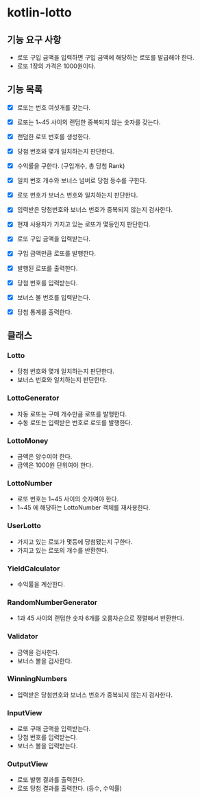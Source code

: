 # kotlin-lotto

## 기능 요구 사항

- 로또 구입 금액을 입력하면 구입 금액에 해당하는 로또를 발급해야 한다.
- 로또 1장의 가격은 1000원이다.

## 기능 목록

- [x] 로또는 번호 여섯개를 갖는다.
- [x] 로또는 1~45 사이의 랜덤한 중복되지 않는 숫자를 갖는다.
- [x] 랜덤한 로또 번호를 생성한다.
- [x] 당첨 번호와 몇개 일치하는지 판단한다.
- [x] 수익률을 구한다. (구입개수, 총 당첨 Rank)
- [x] 일치 번호 개수와 보너스 넘버로 당첨 등수를 구한다.
- [x] 로또 번호가 보너스 번호와 일치하는지 판단한다.
- [x] 입력받은 당첨번호와 보너스 번호가 중복되지 않는지 검사한다.
- [x] 현재 사용자가 가지고 있는 로또가 몇등인지 판단한다.

- [x] 로또 구입 금액을 입력받는다.
- [x] 구입 금액만큼 로또를 발행한다.
- [x] 발행된 로또를 출력한다.
- [x] 당첨 번호를 입력받는다.
- [x] 보너스 볼 번호를 입력받는다.
- [x] 당첨 통계를 출력한다.

## 클래스

### Lotto

- 당첨 번호와 몇개 일치하는지 판단한다.
- 보너스 번호와 일치하는지 판단한다.

### LottoGenerator

- 자동 로또는 구매 개수만큼 로또를 발행한다.
- 수동 로또는 입력받은 번호로 로또를 발행한다.

### LottoMoney
- 금액은 양수여야 한다.
- 금액은 1000원 단위여야 한다.

### LottoNumber

- 로또 번호는 1~45 사이의 숫자여야 한다.
- 1~45 에 해당하는 LottoNumber 객체를 재사용한다.

### UserLotto

- 가지고 있는 로또가 몇등에 당첨됐는지 구한다.
- 가지고 있는 로또의 개수를 반환한다.

### YieldCalculator

- 수익률을 계산한다.

### RandomNumberGenerator

- 1과 45 사이의 랜덤한 숫자 6개를 오름차순으로 정렬해서 반환한다.

### Validator

- 금액을 검사한다.
- 보너스 볼을 검사한다.

### WinningNumbers

- 입력받은 당첨번호와 보너스 번호가 중복되지 않는지 검사한다.

### InputView

- 로또 구매 금액을 입력받는다.
- 당첨 번호를 입력받는다.
- 보너스 볼을 입력받는다.

### OutputView

- 로또 발행 결과를 출력한다.
- 로또 당첨 결과를 출력한다. (등수, 수익률)